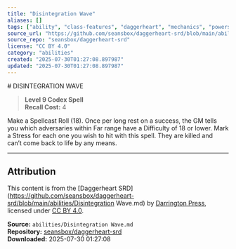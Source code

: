 ```yaml
---
title: "Disintegration Wave"
aliases: []
tags: ["ability", "class-features", "daggerheart", "mechanics", "powers", "reference", "srd", "ttrpg"]
source_url: "https://github.com/seansbox/daggerheart-srd/blob/main/abilities/Disintegration Wave.md"
source_repo: "seansbox/daggerheart-srd"
license: "CC BY 4.0"
category: "abilities"
created: "2025-07-30T01:27:08.897987"
updated: "2025-07-30T01:27:08.897987"
---
```


﻿# DISINTEGRATION WAVE

> **Level 9 Codex Spell**  
> **Recall Cost:** 4

Make a Spellcast Roll (18). Once per long rest on a success, the GM tells you which adversaries within Far range have a Difficulty of 18 or lower. Mark a Stress for each one you wish to hit with this spell. They are killed and can’t come back to life by any means.

---

## Attribution

This content is from the [Daggerheart SRD](https://github.com/seansbox/daggerheart-srd/blob/main/abilities/Disintegration Wave.md) by [Darrington Press](https://darringtonpress.com/), licensed under [CC BY 4.0](https://creativecommons.org/licenses/by/4.0/).

**Source:** `abilities/Disintegration Wave.md`  
**Repository:** [seansbox/daggerheart-srd](https://github.com/seansbox/daggerheart-srd)  
**Downloaded:** 2025-07-30 01:27:08

